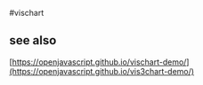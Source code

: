 #vischart

## see also
 [https://openjavascript.github.io/vischart-demo/](https://openjavascript.github.io/vis3chart-demo/)
 
